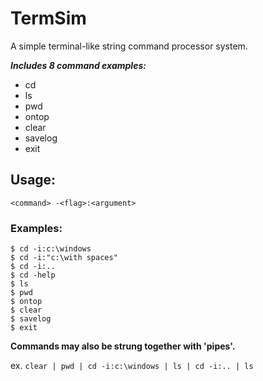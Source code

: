 # **TermSim**

A simple terminal-like string command processor system.  

**_Includes 8 command examples:_**
* cd  
* ls  
* pwd
* ontop
* clear
* savelog
* exit

## Usage:
`<command> -<flag>:<argument>`  

### Examples: 
`$ cd -i:c:\windows`  
`$ cd -i:"c:\with spaces"`  
`$ cd -i:..`  
`$ cd -help`  
`$ ls`  
`$ pwd`    
`$ ontop`  
`$ clear`  
`$ savelog `  
`$ exit` 
  
**Commands may also be strung together with 'pipes'.**   

ex. `clear | pwd | cd -i:c:\windows | ls | cd -i:.. | ls`
